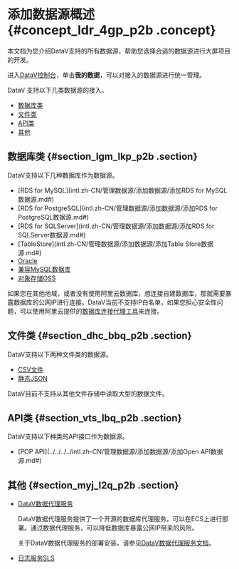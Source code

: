 # 添加数据源概述 {#concept_ldr_4gp_p2b .concept}

本文档为您介绍DataV支持的所有数据源，帮助您选择合适的数据源进行大屏项目的开发。

进入[DataV控制台](https://datav.alibabacloud.com/)，单击**我的数据**，可以对接入的数据源进行统一管理。

DataV 支持以下几类数据源的接入。

-   [数据库类](#section_lgm_lkp_p2b)
-   [文件类](#section_dhc_bbq_p2b)
-   [API类](#section_vts_lbq_p2b)
-   [其他](#section_myj_l2q_p2b)

## 数据库类 {#section_lgm_lkp_p2b .section}

DataV支持以下几种数据库作为数据源。

-   [RDS for MySQL](intl.zh-CN/管理数据源/添加数据源/添加RDS for MySQL数据源.md#)
-   [RDS for PostgreSQL](intl.zh-CN/管理数据源/添加数据源/添加RDS for PostgreSQL数据源.md#)
-   [RDS for SQLServer](intl.zh-CN/管理数据源/添加数据源/添加RDS for SQLServer数据源.md#)
-   [TableStore](intl.zh-CN/管理数据源/添加数据源/添加Table Store数据源.md#)
-   [Oracle](intl.zh-CN/管理数据源/添加数据源/添加Oracle数据源.md#)
-   [兼容MySQL数据库](intl.zh-CN/管理数据源/添加数据源/添加兼容MySQL数据库的数据源.md#)
-   [对象存储OSS](../../../../intl.zh-CN/管理数据源/添加数据源/添加对象存储OSS数据源.md#)

如果您在其他地域，或者没有使用阿里云数据库，想连接自建数据库，那就需要暴露数据库的公网IP进行连接。DataV当前不支持IP白名单，如果您担心安全性问题，可以使用阿里云提供的[数据库连接代理工具](#)来连接。

## 文件类 {#section_dhc_bbq_p2b .section}

DataV支持以下两种文件类的数据源。

-   [CSV文件](intl.zh-CN/管理数据源/添加数据源/添加CSV文件.md#)
-   [静态JSON](intl.zh-CN/管理数据源/添加数据源/添加静态JSON.md#)

DataV目前不支持从其他文件存储中读取大型的数据文件。

## API类 {#section_vts_lbq_p2b .section}

DataV支持以下种类的API接口作为数据源。

-   [POP API](../../../../intl.zh-CN/管理数据源/添加数据源/添加Open API数据源.md#)

## 其他 {#section_myj_l2q_p2b .section}

-   [DataV数据代理服务](intl.zh-CN/管理数据源/添加数据源/添加DataV数据代理服务.md#) 

    DataV数据代理服务提供了一个开源的数据库代理服务，可以在ECS上进行部署。通过数据代理服务，可以降低数据库暴露公网IP带来的风险。

    关于DataV数据代理服务的部署安装，请参见[DataV数据代理服务文档](../DNdatav1825433/ZH-CN_TP_138868_V1.dita#concept_wws_yvg_chb)。

-   [日志服务SLS](intl.zh-CN/管理数据源/添加数据源/添加日志服务SLS数据源.md#)

